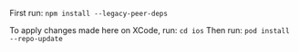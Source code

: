 First run:
<code>npm install --legacy-peer-deps</code>

To apply changes made here on XCode, run:
<code>cd ios</code>
Then run:
<code>pod install --repo-update</code>
